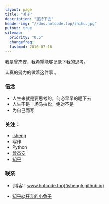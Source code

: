 ```yaml
---
layout: page
title: "关于"
description: "坚持下去"
header-img: "//dns.hotcode.top/zhihu.jpg"
putout: true
sitemap:
  priority: "0.5"
  changefreq:
  lastmod: 2016-07-16
---
```


我是曾杰安，我希望能够记录下我的思考。

认真的努力的做着这件事 。

### 信念


- 人生来就是要思考的，何必早早的睡下去
- 人生不是一场马拉松，绝对不是
- 为自己而写


### 关注：


- [isheng](http://www.github.com/isheng5)
- 写作
- Python
- [曾杰安](http://isheng5.github.io)
- [知乎](https://www.zhihu.com/people/isheng5)


### 联系

- [博客：www.hotcode.top](isheng5.github.io)

- [知乎@狂奔的小兔子](http://www.zhihu.com/people/isheng5)
